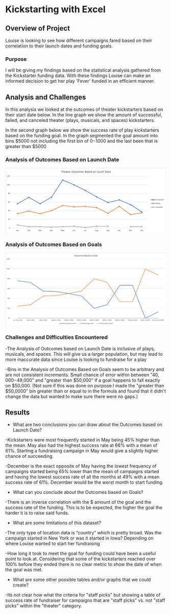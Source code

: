 # Kickstarting with Excel

## Overview of Project
Louise is looking to see how different campaigns fared based on their correlation to their launch dates and funding goals.

### Purpose
I will be giving my findings based on the statistical analysis gathered from the Kickstarter funding data. With these findings Louise can make an informed decision to get her play 'Fever' funded in an efficient manner. 

## Analysis and Challenges
In this analysis we looked at the outcomes of theater kickstarters based on their start date below. In the line graph we show the amount of successful, failed, and canceled theater (plays, musicals, and spaces) kickstarters. 

In the second graph below we show the success rate of play kickstarters based on the funding goal. In the graph segmented the goal amount into bins $5000 not including the first bin of $0-$1000 and the last been that is greater than $5000

### Analysis of Outcomes Based on Launch Date
![Theater_Outcomes_vs_Launch](resources/Theater_Outcomes_vs_Launch.png)

### Analysis of Outcomes Based on Goals
![Outcomes_vs_Goals](resources/Outcomes_vs_Goals.png)

### Challenges and Difficulties Encountered
-The Analysis of Outcomes based on Launch Date is inclusive of plays, musicals, and spaces. This will give us a larger population, but may lead to more inaccurate data since Louise is looking to fundraise for a play

-Bins in the Analysis of Outcomes Based on Goals seem to be arbitrary and are not consistent increments. Small chance of error within between "$40,000-$49,000" and "greater than $50,000" if a goal happens to fall exactly on $50,000. (Not sure if this was done on purpose I made the "greater than $50,0000" bin greater than or equal to in the formula and found that it didn't change the data but wanted to make sure there were no gaps.)

## Results

- What are two conclusions you can draw about the Outcomes based on Launch Date?

 -Kickstarters were most frequently started in May being 45% higher than the mean. May also had the highest success rate at 66% with a mean of 61%. Starting a fundraising campaign in May would give a slightly higher chance of succeeding.
 
 -December is the exact opposite of May having the lowest frequency of campaigns started being 65% lower than the mean of campaigns started and having the lowest success rate of all the months at 49% with a mean success rate of 61%. December would be the worst month to start funding.

- What can you conclude about the Outcomes based on Goals?

 -There is an inverse correlation with the $ amount of the goal and the success rate of the funding. This is to be expected, the higher the goal the harder it is to raise said funds.
  
- What are some limitations of this dataset?

 -The only type of location data is “country” which is pretty broad. Was the campaign started in New York or was it started in Iowa? Depending on where Louise wanted to start her fundraising
 
  -How long it took to meet the goal for funding could have been a useful point to look at. Considering that some of the kickstarters reached over 100% before they ended there is no clear metric to show the date of when the goal was met.
  
- What are some other possible tables and/or graphs that we could create?

 -Its not clear how what the criteria for "staff picks" but showing a table of success rate of fundraiser for campaigns that are "staff picks" vs. not "staff picks" within the "theater" category.
